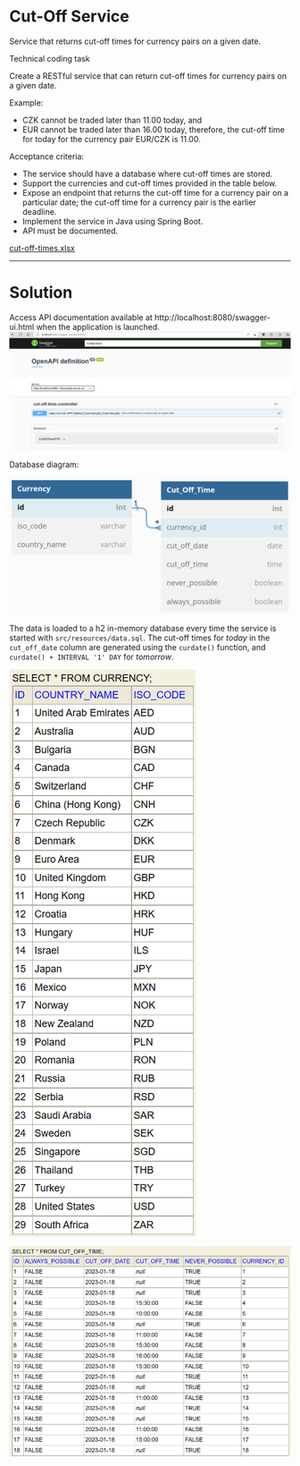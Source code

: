 # Cut-Off Service
Service that returns cut-off times for currency pairs on a given date.

Technical coding task

Create a RESTful service that can return cut-off times for currency pairs on a given date.

Example:
- CZK cannot be traded later than 11.00 today, and
- EUR cannot be traded later than 16.00 today, therefore, the cut-off time for today for the currency pair EUR/CZK is 11.00.

Acceptance criteria:
- The service should have a database where cut-off times are stored.
- Support the currencies and cut-off times provided in the table below.
- Expose an endpoint that returns the cut-off time for a currency pair on a particular date; the cut-off time for a currency pair is the earlier deadline.
- Implement the service in Java using Spring Boot.
- API must be documented.

[cut-off-times.xlsx](https://github.com/Justin-Hernandez/cut-off-service/files/10438792/cut-off-times.xlsx)

<hr>

# Solution

Access API documentation available at http://localhost:8080/swagger-ui.html when the application is launched.
![img_3.png](assets/img_3.png)

Database diagram:

![img.png](assets/img.png)

The data is loaded to a h2 in-memory database every time the service is started with `src/resources/data.sql`.
The cut-off times for *today* in the `cut_off_date` column are generated using the `curdate()` function, and `curdate() + INTERVAL '1' DAY` for *tomorrow*.

![img_2.png](assets/img_2.png)

![img_1.png](assets/img_1.png)
